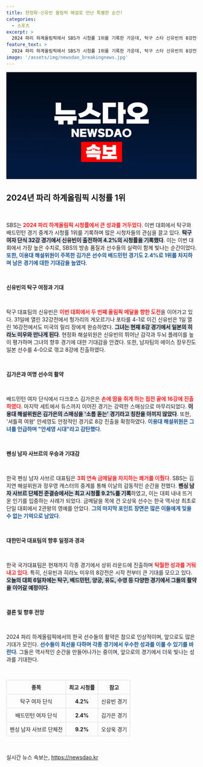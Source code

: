 ```yaml
---
title: 현정화·신유빈 올림픽 해설로 만난 특별한 순간!
categories:
  - 스포츠
excerpt: >
  2024 파리 하계올림픽에서 SBS가 시청률 1위를 기록한 가운데, 탁구 스타 신유빈의 8강전이 기대를 모으고 있다. 펜싱 남자 사브르 팀은 3연속 금메달을 차지하며 한국의 올림픽 역사에 새 기록을 남겼다.
feature_text: >
  2024 파리 하계올림픽에서 SBS가 시청률 1위를 기록한 가운데, 탁구 스타 신유빈의 8강전이 기대를 모으고 있다. 펜싱 남자 사브르 팀은 3연속 금메달을 차지하며 한국의 올림픽 역사에 새 기록을 남겼다.
image: '/assets/img/newsdao_breakingnews.jpg'
---
```


<p><img src="/assets/img/newsdao_breakingnews.jpg" alt="implanttips 속보" /></p>

<h2 data-ke-size="size26">2024년 파리 하계올림픽 시청률 1위</h2>

<p data-ke-size="size16">&nbsp;</p>  

<p>SBS는 <b><span style="color: #ee2323;">2024 파리 하계올림픽 시청률에서 큰 성과를 거두었다</span></b>. 이번 대회에서 탁구와 배드민턴 경기 중계가 시청률 1위를 기록하며 많은 시청자들의 관심을 끌고 있다. <b><span style="background-color: #21538527;">탁구 여자 단식 32강 경기에서 신유빈이 출전하여 4.2%의 시청률을 기록했다</span></b>. 이는 이번 대회에서 가장 높은 수치로, SBS의 방송 품질과 선수들의 실력이 함께 빛나는 순간이었다. <b><span style="color: #1a5490;">또한, 이용대 해설위원이 주목한 김가은 선수의 배드민턴 경기도 2.4%로 1위를 차지하며 남은 경기에 대한 기대감을 높였다</span></b>.</p>

<p data-ke-size="size16">&nbsp;</p>  

<p><b>신유빈의 탁구 여정과 기대</b>  </p>

<p data-ke-size="size16">&nbsp;</p>  

<p>탁구 대표팀의 신유빈은 <b><span style="color: #ee2323;">이번 대회에서 두 번째 올림픽 메달을 향한 도전</span></b>을 이어가고 있다. 31일에 열린 32강전에서 헝가리의 게오르기나 포타를 4-1로 이긴 신유빈은 1일 열린 16강전에서도 미국의 릴리 장에게 완승하였다. <b><span style="background-color: #21538527;">그녀는 현재 8강 경기에서 일본의 히라노 미우와 만나게 된다</span></b>. 현정화 해설위원은 신유빈의 뛰어난 감각과 두뇌 플레이를 높이 평가하며 그녀의 향후 경기에 대한 기대감을 안겼다. 또한, 남자팀의 에이스 장우진도 일본 선수를 4-0으로 꺾고 8강에 진출하였다.</p>

<p data-ke-size="size16">&nbsp;</p>  

<p><b>김가은과 여명 선수의 활약</b>  </p>

<p data-ke-size="size16">&nbsp;</p>  

<p>배드민턴 여자 단식에서 다크호스 김가은은 <b><span style="color: #ee2323;">손에 땀을 쥐게 하는 접전 끝에 16강에 진출하였다</span></b>. 마지막 세트에서 듀스까지 이어진 경기는 강력한 스매싱으로 마무리되었다. <b><span style="background-color: #21538527;">이용대 해설위원은 김가은의 스매싱을 '소름 돋는' 경기라고 칭찬을 아끼지 않았다</span></b>. 또한, '셔틀콕 여왕' 안세영도 안정적인 경기로 8강 진출을 확정하였다. <b><span style="color: #1a5490;">이용대 해설위원은 그녀를 언급하며 "안세영 시대"라고 감탄했다</span></b>.</p>

<p data-ke-size="size16">&nbsp;</p>  

<p><b>펜싱 남자 사브르의 우승과 기대감</b>  </p>

<p data-ke-size="size16">&nbsp;</p>  

<p>한국 펜싱 남자 사브르 대표팀은 <b><span style="color: #ee2323;">3회 연속 금메달을 차지하는 쾌거를 이뤘다</span></b>. SBS는 김지연 해설위원과 정우영 캐스터의 중계를 통해 이날의 감동적인 순간을 전했다. <b><span style="background-color: #21538527;">펜싱 남자 사브르 단체전 준결승에서는 최고 시청률 9.2%를 기록</span></b>하였고, 이는 대회 내내 뜨거운 인기를 입증하는 사례가 되었다. 금메달을 목에 건 오상욱 선수는 한국 역사상 최초로 단일 대회에서 2관왕의 영예를 안았다. <b><span style="color: #1a5490;">그의 마지막 포인트 장면은 많은 이들에게 잊을 수 없는 기억으로 남았다</span></b>.</p>

<p data-ke-size="size16">&nbsp;</p>  

<p><b>대한민국 대표팀의 향후 일정과 경과</b>  </p>

<p data-ke-size="size16">&nbsp;</p>  

<p>한국 국가대표팀은 현재까지 각종 경기에서 상위 라운드에 진출하며 <b><span style="color: #ee2323;">탁월한 성과를 거둬내고 있다</span></b>. 특히, 신유빈과 히라노 미우의 8강전은 시작 전부터 큰 기대를 모으고 있다. <b><span style="background-color: #21538527;">오늘의 대회 6일차에는 탁구, 배드민턴, 양궁, 유도, 수영 등 다양한 경기에서 그들의 활약을 이어갈 예정이다</span></b>.</p>

<p data-ke-size="size16">&nbsp;</p>  

<p><b>결론 및 향후 전망</b>  </p>

<p data-ke-size="size16">&nbsp;</p>  

<p>2024 파리 하계올림픽에서의 한국 선수들의 활약은 참으로 인상적이며, 앞으로도 많은 기대가 모인다. <b><span style="color: #1a5490;">선수들이 최선을 다하며 각종 경기에서 우수한 성과를 이룰 수 있기를 바란다</span></b>. 그들은 역사적인 순간을 만들어나가는 중이며, 앞으로의 경기에서 더욱 빛나는 성과를 기대한다. </p>

<p data-ke-size="size16">&nbsp;</p>  

<table style="width: 100%; border-collapse: collapse;">  
  <tr>  
    <th style="border: 1px solid #ddd; padding: 8px; text-align: center;">종목</th>  
    <th style="border: 1px solid #ddd; padding: 8px; text-align: center;">최고 시청률</th>  
    <th style="border: 1px solid #ddd; padding: 8px; text-align: center;">참고</th>  
  </tr>  
  <tr>  
    <td style="border: 1px solid #ddd; padding: 8px; text-align: center;">탁구 여자 단식</td>  
    <td style="border: 1px solid #ddd; padding: 8px; text-align: center;"><b>4.2%</b></td>  
    <td style="border: 1px solid #ddd; padding: 8px; text-align: center;">신유빈 경기</td>  
  </tr>  
  <tr>  
    <td style="border: 1px solid #ddd; padding: 8px; text-align: center;">배드민턴 여자 단식</td>  
    <td style="border: 1px solid #ddd; padding: 8px; text-align: center;"><b>2.4%</b></td>  
    <td style="border: 1px solid #ddd; padding: 8px; text-align: center;">김가은 경기</td>  
  </tr>  
  <tr>  
    <td style="border: 1px solid #ddd; padding: 8px; text-align: center;">펜싱 남자 사브르 단체전</td>  
    <td style="border: 1px solid #ddd; padding: 8px; text-align: center;"><b>9.2%</b></td>  
    <td style="border: 1px solid #ddd; padding: 8px; text-align: center;">오상욱 경기</td>  
  </tr>  
</table>  

<p data-ke-size="size16">&nbsp;</p>  
실시간 뉴스 속보는, <a href="https://newsdao.kr" rel="dofollow">https://newsdao.kr</a>


